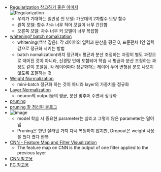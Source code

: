 - [Regularization 참고하기 좋은 이미지](https://22-22.tistory.com/39)  
![Regularization](https://img1.daumcdn.net/thumb/R1280x0/?scode=mtistory2&fname=https%3A%2F%2Fblog.kakaocdn.net%2Fdn%2FpN9NC%2FbtqEnho9edo%2FrzOpxkMICg9civFvYwWW3K%2Fimg.png)  
  - 우리가 기대하는 일반성 띈 모델: 가운데의 2차함수 모양 함수  
  - 왼쪽 모델: 함수 차수 너무 적어 모델이 너무 간단함  
  - 오른쪽 모델: 차수 너무 커 모델이 너무 복잡함  
- [whitening? batch nomalization](https://eehoeskrap.tistory.com/430)  
  - whitening(백색 잡음): 각 레이어의 입력과 분산을 평균 0, 표준편차 1인 입력 값으로 정규화 시키는 방법  
  - batch nomalization(배치 정규화): 평균과 분산 조정하는 과정이 별도 과정으로 떼어진 것이 아니라, 신경망 안에 포함되어 학습 시 평균과 분산 조정하는 과정도 같이 조절됨, 각 레이어마다 정규화하는 레이어 두어 변형된 분포 나오지 않도록 조절하는 것  
- [Weight Normalization](https://subinium.github.io/introduction-to-normalization/)  
  - mini-batch 정규화 하는 것이 아니라 layer의 가중치를 정규화  
- [Layer Normalization](https://jeongukjae.github.io/posts/layer-normalization/)  
  - neuron의 output들의 평균, 분산 맞추어 주면서 정규화  
- [pruning](https://velog.io/@ganta/Pruning)  
- [pruning 잘 정리된 블로그](https://blogik.netlify.app/BoostCamp/U_stage/45_pruning/)  
- ![image](https://user-images.githubusercontent.com/50016477/159390974-127014d4-4f4f-42a3-8bde-2de1b9d867fe.png)  
  - model 학습 시 중요한 parameter는 살리고 그렇지 않은 parameter는 덜어냄  
  - Pruning은 한번 잘라낸 가지 다시 복원하지 않지만, Dropout은 weight 사용을 껐다 켰다 반복  
- [CNN - Feature Map and Filter Visualization](https://towardsdatascience.com/convolutional-neural-network-feature-map-and-filter-visualization-f75012a5a49c)  
  - The feature map on CNN is the output of one filter applied to the previous layer  
- [CNN 참고용](https://keeper.tistory.com/5)  
- [FC 참고용](https://velog.io/@jaehyeong/%ED%95%A9%EC%84%B1%EA%B3%B1-%EC%8B%A0%EA%B2%BD%EB%A7%9DConvNet-Convolutional-Neural-Network)  
